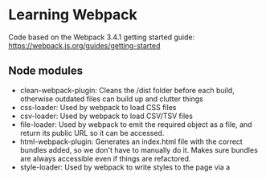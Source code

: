 # Learning Webpack

Code based on the Webpack 3.4.1 getting started guide: https://webpack.js.org/guides/getting-started

## Node modules

* clean-webpack-plugin: Cleans the /dist folder before each build, otherwise outdated files can build up and clutter things
* css-loader: Used by webpack to load CSS files
* csv-loader: Used by webpack to load CSV/TSV files
* file-loader: Used by webpack to emit the required object as a file, and return its public URL so it can be accessed.
* html-webpack-plugin: Generates an index.html file with the correct bundles added, so we don't have to manually do it. Makes sure bundles are always accessible even if things are refactored.
* style-loader: Used by webpack to write styles to the page via a <style> tag
* webpack: Bundler used to combine all assets into a single dependency graph
* webpack-dev-server: A simple web server with live reloading
* xml-loader: Used by webpack to load XML files
